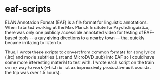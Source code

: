 eaf-scripts
===========

ELAN Annotation Format (EAF) is a file format for linguistic
annotations. When I started working at the Max Planck Institute for
Psycholinguistics, there was only one publicly accessible annotated
video for testing of EAF-based tools -- a guy giving directions to a
nearby town -- that quickly became irritating to listen to.

Thus, I wrote these scripts to convert from common formats for song
lyrics (.lrc) and movie subtitles (.srt and MicroDVD .sub) into EAF so
I could have some more interesting material to test with. I wrote each
script on the train on my way to work (which is not as impressively
productive as it sounds: the trip was over 1.5 hours).

